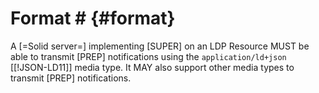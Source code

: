 # Format # {#format}

A [=Solid server=] implementing [SUPER] on an LDP Resource MUST be able to transmit [PREP] notifications using the `application/ld+json` [[!JSON-LD11]] media type. It MAY also support other media types to transmit [PREP] notifications.
